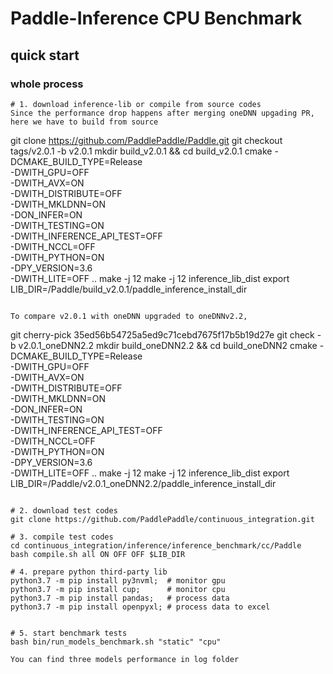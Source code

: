 # Paddle-Inference CPU Benchmark

## quick start

### whole process
```shell
# 1. download inference-lib or compile from source codes
Since the performance drop happens after merging oneDNN upgading PR, here we have to build from source

```
git clone https://github.com/PaddlePaddle/Paddle.git
git checkout tags/v2.0.1 -b v2.0.1
mkdir build_v2.0.1 && cd build_v2.0.1
cmake -DCMAKE_BUILD_TYPE=Release \
      -DWITH_GPU=OFF \
      -DWITH_AVX=ON \
      -DWITH_DISTRIBUTE=OFF \
      -DWITH_MKLDNN=ON \
      -DON_INFER=ON \
      -DWITH_TESTING=ON \
      -DWITH_INFERENCE_API_TEST=OFF \
      -DWITH_NCCL=OFF \
      -DWITH_PYTHON=ON \
      -DPY_VERSION=3.6 \
      -DWITH_LITE=OFF ..
make -j 12
make -j 12 inference_lib_dist
export LIB_DIR=/Paddle/build_v2.0.1/paddle_inference_install_dir
```

To compare v2.0.1 with oneDNN upgraded to oneDNNv2.2, 
```
git cherry-pick 35ed56b54725a5ed9c71cebd7675f17b5b19d27e
git check -b v2.0.1_oneDNN2.2
mkdir build_oneDNN2.2 && cd build_oneDNN2
cmake -DCMAKE_BUILD_TYPE=Release \
      -DWITH_GPU=OFF \
      -DWITH_AVX=ON \
      -DWITH_DISTRIBUTE=OFF \
      -DWITH_MKLDNN=ON \
      -DON_INFER=ON \
      -DWITH_TESTING=ON \
      -DWITH_INFERENCE_API_TEST=OFF \
      -DWITH_NCCL=OFF \
      -DWITH_PYTHON=ON \
      -DPY_VERSION=3.6 \
      -DWITH_LITE=OFF ..
make -j 12
make -j 12 inference_lib_dist
export LIB_DIR=/Paddle/v2.0.1_oneDNN2.2/paddle_inference_install_dir
```

# 2. download test codes
git clone https://github.com/PaddlePaddle/continuous_integration.git

# 3. compile test codes
cd continuous_integration/inference/inference_benchmark/cc/Paddle
bash compile.sh all ON OFF OFF $LIB_DIR

# 4. prepare python third-party lib
python3.7 -m pip install py3nvml;  # monitor gpu
python3.7 -m pip install cup;      # monitor cpu
python3.7 -m pip install pandas;   # process data
python3.7 -m pip install openpyxl; # process data to excel


# 5. start benchmark tests
bash bin/run_models_benchmark.sh "static" "cpu"

You can find three models performance in log folder
